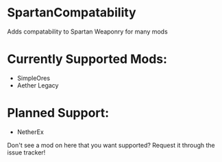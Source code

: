 # SpartanCompatability
 Adds compatability to Spartan Weaponry for many mods

# Currently Supported Mods:
- SimpleOres
- Aether Legacy

# Planned Support:
- NetherEx

Don't see a mod on here that you want supported? Request it through the issue tracker!
